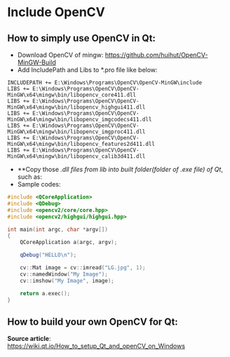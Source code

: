 # Include OpenCV

## How to simply use OpenCV in Qt:
 - Download OpenCV of mingw:  https://github.com/huihut/OpenCV-MinGW-Build
 - Add IncludePath and Libs to *.pro file like below:
```
INCLUDEPATH += E:\Windows\Programs\OpenCV\OpenCV-MinGW\include
LIBS += E:\Windows\Programs\OpenCV\OpenCV-MinGW\x64\mingw\bin/libopencv_core411.dll
LIBS += E:\Windows\Programs\OpenCV\OpenCV-MinGW\x64\mingw\bin/libopencv_highgui411.dll
LIBS += E:\Windows\Programs\OpenCV\OpenCV-MinGW\x64\mingw\bin/libopencv_imgcodecs411.dll
LIBS += E:\Windows\Programs\OpenCV\OpenCV-MinGW\x64\mingw\bin/libopencv_imgproc411.dll
LIBS += E:\Windows\Programs\OpenCV\OpenCV-MinGW\x64\mingw\bin/libopencv_features2d411.dll
LIBS += E:\Windows\Programs\OpenCV\OpenCV-MinGW\x64\mingw\bin/libopencv_calib3d411.dll
```
 - **Copy those *.dll files from lib into built folder(folder of *.exe file) of Qt**, such as: 
 - Sample codes:
```C++
#include <QCoreApplication>
#include <QDebug>
#include <opencv2/core/core.hpp>
#include <opencv2/highgui/highgui.hpp>

int main(int argc, char *argv[])
{
    QCoreApplication a(argc, argv);

    qDebug("HELLO\n");

    cv::Mat image = cv::imread("LG.jpg", 1);
    cv::namedWindow("My Image");
    cv::imshow("My Image", image);

    return a.exec();
}
```



## How to build your own OpenCV for Qt:
**Source article**: https://wiki.qt.io/How_to_setup_Qt_and_openCV_on_Windows